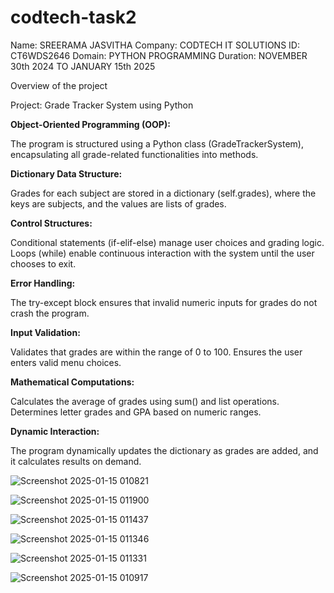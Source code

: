 # codtech-task2

Name: SREERAMA JASVITHA
Company: CODTECH IT SOLUTIONS
ID: CT6WDS2646
Domain: PYTHON PROGRAMMING
Duration: NOVEMBER 30th 2024 TO JANUARY 15th 2025

Overview of the project

Project: Grade Tracker System using Python

**Object-Oriented Programming (OOP):**

The program is structured using a Python class (GradeTrackerSystem), encapsulating all grade-related functionalities into methods.

**Dictionary Data Structure:**

Grades for each subject are stored in a dictionary (self.grades), where the keys are subjects, and the values are lists of grades.

**Control Structures:**

Conditional statements (if-elif-else) manage user choices and grading logic.
Loops (while) enable continuous interaction with the system until the user chooses to exit.

**Error Handling:**

The try-except block ensures that invalid numeric inputs for grades do not crash the program.

**Input Validation:**

Validates that grades are within the range of 0 to 100.
Ensures the user enters valid menu choices.

**Mathematical Computations:**

Calculates the average of grades using sum() and list operations.
Determines letter grades and GPA based on numeric ranges.

**Dynamic Interaction:**

The program dynamically updates the dictionary as grades are added, and it calculates results on demand.


![Screenshot 2025-01-15 010821](https://github.com/user-attachments/assets/c9ea8c00-dd63-49b4-a7dd-1a35c0b19f8e)


![Screenshot 2025-01-15 011900](https://github.com/user-attachments/assets/2b4820a0-950c-477c-b64b-f96d927ae8be)


![Screenshot 2025-01-15 011437](https://github.com/user-attachments/assets/04aab6b8-8179-4ab3-b95e-76979c83a1ff)


![Screenshot 2025-01-15 011346](https://github.com/user-attachments/assets/b22b86bd-5d45-4fd1-8213-c595e63486cf)


![Screenshot 2025-01-15 011331](https://github.com/user-attachments/assets/16d05743-28fe-4ad4-b126-6640f3f6d2a4)


![Screenshot 2025-01-15 010917](https://github.com/user-attachments/assets/361cd4f7-80b0-4dab-9db2-3234c027af08)




